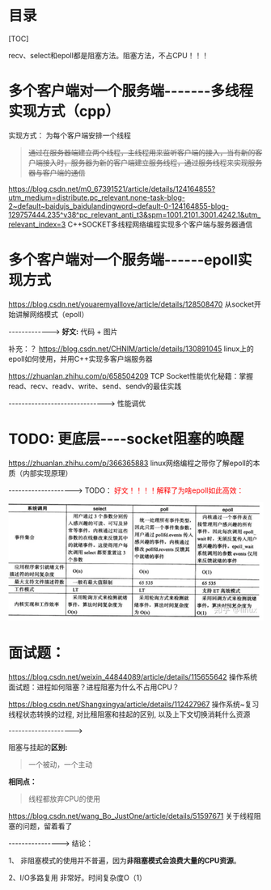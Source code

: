 









# 目录

[TOC]







recv、select和epoll都是阻塞方法。阻塞方法，不占CPU！！！





# 多个客户端对一个服务端-------多线程实现方式（cpp）

实现方式：  为每个客户端安排一个线程

> ~~通过在服务器端建立两个线程，主线程用来监听客户端的接入，当有新的客户端接入时，服务器为新的客户端建立服务线程，通过服务线程来实现服务器与客户端的通信~~



https://blog.csdn.net/m0_67391521/article/details/124164855?utm_medium=distribute.pc_relevant.none-task-blog-2~default~baidujs_baidulandingword~default-0-124164855-blog-129757444.235^v38^pc_relevant_anti_t3&spm=1001.2101.3001.4242.1&utm_relevant_index=3        C++SOCKET多线程网络编程实现多个客户端与服务器通信



# 多个客户端对一个服务端------epoll实现方式

https://blog.csdn.net/youaremyalllove/article/details/128508470      从socket开始讲解网络模式（epoll）

------------->  **好文:**  代码       +    图片



补充：？   https://blog.csdn.net/CHNIM/article/details/130891045           linux上的epoll如何使用，并用C++实现多客户端服务器





https://zhuanlan.zhihu.com/p/658504209   TCP Socket性能优化秘籍：掌握read、recv、readv、write、send、sendv的最佳实践

------------------------------>  性能调优



# TODO: 更底层----socket阻塞的唤醒





https://zhuanlan.zhihu.com/p/366365883   linux网络编程之带你了解epoll的本质（内部实现原理）

--------------------> TODO： <font color='red'>好文！！！！解释了为啥epoll如此高效：</font>

![img](socket.assets/v2-10c5936545f0adabfc9f45510b8328cc_720w.webp)

# 面试题：

https://blog.csdn.net/weixin_44844089/article/details/115655642           操作系统面试题：进程如何阻塞？进程阻塞为什么不占用CPU？

https://blog.csdn.net/Shangxingya/article/details/112427967    操作系统~复习线程状态转换的过程, 对比租阻塞和挂起的区别, 以及上下文切换消耗什么资源

-------------------->  

阻塞与挂起的**区别:**

> 一个被动，一个主动

**相同点：**

> 线程都放弃CPU的使用



https://blog.csdn.net/wang_Bo_JustOne/article/details/51597671       关于线程阻塞的问题，留着看了

---------------->  结论：

1、 非阻塞模式的使用并不普遍，因为**非阻塞模式会浪费大量的CPU资源**。 

2、I/O多路复用 非常好。时间复杂度O（1）